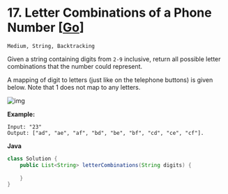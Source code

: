 # 17. Letter Combinations of a Phone Number [[Go](https://github.com/Apollo4634/LeetCode/tree/master/src/string/solution/LetterCombinationsOfAPhoneNumber_17.java)]

```Medium, String, Backtracking```

Given a string containing digits from `2-9` inclusive, return all possible letter combinations that the number could represent.

A mapping of digit to letters (just like on the telephone buttons) is given below. Note that 1 does not map to any letters.

![img](http://upload.wikimedia.org/wikipedia/commons/thumb/7/73/Telephone-keypad2.svg/200px-Telephone-keypad2.svg.png)

**Example:**

```
Input: "23"
Output: ["ad", "ae", "af", "bd", "be", "bf", "cd", "ce", "cf"].
```

**Java**
```java
class Solution {
    public List<String> letterCombinations(String digits) {
        
    }
}
```